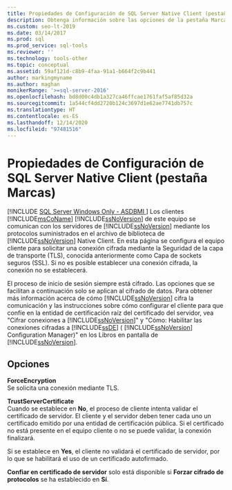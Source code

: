 ```yaml
---
title: Propiedades de Configuración de SQL Server Native Client (pestaña Marcas)
description: Obtenga información sobre las opciones de la pestaña Marcas del cuadro de diálogo Propiedades de configuración de SQL Server Native Client.
ms.custom: seo-lt-2019
ms.date: 03/14/2017
ms.prod: sql
ms.prod_service: sql-tools
ms.reviewer: ''
ms.technology: tools-other
ms.topic: conceptual
ms.assetid: 59af121d-c8b9-4faa-91a1-b664f2c9b441
author: markingmyname
ms.author: maghan
monikerRange: '>=sql-server-2016'
ms.openlocfilehash: bd8d00c4db1a327ca46ffcae1761faf5af85d32a
ms.sourcegitcommit: 1a544cf4dd2720b124c3697d1e62ae7741db757c
ms.translationtype: HT
ms.contentlocale: es-ES
ms.lasthandoff: 12/14/2020
ms.locfileid: "97481516"
---
```

# <a name="sql-server-native-client-configuration-properties-flags-tab"></a>Propiedades de Configuración de SQL Server Native Client (pestaña Marcas)
[!INCLUDE [SQL Server Windows Only - ASDBMI ](../../includes/applies-to-version/sql-windows-only-asdbmi.md)]
  Los clientes [!INCLUDE[msCoName](../../includes/msconame-md.md)] [!INCLUDE[ssNoVersion](../../includes/ssnoversion-md.md)] de este equipo se comunican con los servidores de [!INCLUDE[ssNoVersion](../../includes/ssnoversion-md.md)] mediante los protocolos suministrados en el archivo de biblioteca de [!INCLUDE[ssNoVersion](../../includes/ssnoversion-md.md)] Native Client. En esta página se configura el equipo cliente para solicitar una conexión cifrada mediante la Seguridad de la capa de transporte (TLS), conocida anteriormente como Capa de sockets seguros (SSL). Si no es posible establecer una conexión cifrada, la conexión no se establecerá.  
  
 El proceso de inicio de sesión siempre está cifrado. Las opciones que se facilitan a continuación solo se aplican al cifrado de datos. Para obtener más información acerca de cómo [!INCLUDE[ssNoVersion](../../includes/ssnoversion-md.md)] cifra la comunicación y las instrucciones sobre cómo configurar el cliente para que confíe en la entidad de certificación raíz del certificado del servidor, vea "Cifrar conexiones a [!INCLUDE[ssNoVersion](../../includes/ssnoversion-md.md)]" y "Cómo: Habilitar las conexiones cifradas a [!INCLUDE[ssDE](../../includes/ssde-md.md)] ( [!INCLUDE[ssNoVersion](../../includes/ssnoversion-md.md)] Configuration Manager)" en los Libros en pantalla de [!INCLUDE[ssNoVersion](../../includes/ssnoversion-md.md)].  
  
## <a name="options"></a>Opciones  
 **ForceEncryption**  
 Se solicita una conexión mediante TLS.  
  
 **TrustServerCertificate**  
 Cuando se establece en **No**, el proceso de cliente intenta validar el certificado de servidor. El cliente y el servidor deben tener cada uno un certificado emitido por una entidad de certificación pública. Si el certificado no está presente en el equipo cliente o no se puede validar, la conexión finalizará.  
  
 Si se establece en **Yes**, el cliente no validará el certificado de servidor, por lo que se habilitará el uso de un certificado autofirmado.  
  
 **Confiar en certificado de servidor** solo está disponible si **Forzar cifrado de protocolos** se ha establecido en **Sí**.  
  
  
